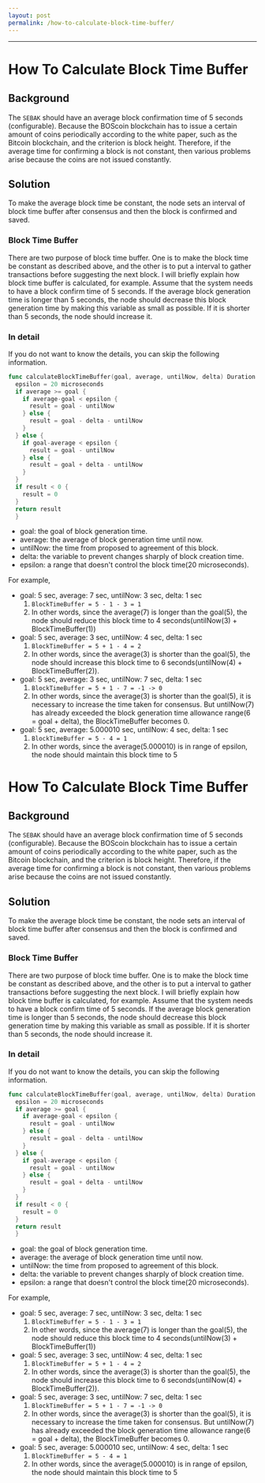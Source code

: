 ```yaml
---
layout: post
permalink: /how-to-calculate-block-time-buffer/
---
```

---
# How To Calculate Block Time Buffer

## Background
The `SEBAK` should have an average block confirmation time of 5 seconds (configurable). Because the BOScoin blockchain has to issue a certain amount of coins periodically according to the white paper, such as the Bitcoin blockchain, and the criterion is block height. Therefore, if the average time for confirming a block is not constant, then various problems arise because the coins are not issued constantly.

## Solution
To make the average block time be constant, the node sets an interval of block time buffer after consensus and then the block is confirmed and saved.

### Block Time Buffer
There are two purpose of block time buffer. One is to make the block time be constant as described above, and the other is to put a interval to gather transactions before suggesting the next block.
I will briefly explain how block time buffer is calculated, for example.
Assume that the system needs to have a block confirm time of 5 seconds. If the average block generation time is longer than 5 seconds, the node should decrease this block generation time by making this variable as small as possible. If it is shorter than 5 seconds, the node should increase it.

### In detail
If you do not want to know the details, you can skip the following information.
```go
func calculateBlockTimeBuffer(goal, average, untilNow, delta) Duration {
  epsilon = 20 microseconds
  if average >= goal {
    if average-goal < epsilon {
      result = goal - untilNow
    } else {
      result = goal - delta - untilNow
    }
  } else {
    if goal-average < epsilon {
      result = goal - untilNow
    } else {
      result = goal + delta - untilNow
    }
  }
  if result < 0 {
    result = 0
  }
  return result
  }
```
* goal: the goal of block generation time.
* average: the average of block generation time until now.
* untilNow: the time from proposed to agreement of this block.
* delta: the variable to prevent changes sharply of block creation time.
* epsilon: a range that doesn't control the block time(20 microseconds).

For example,
* goal: 5 sec, average: 7 sec, untilNow: 3 sec, delta: 1 sec
   1. `BlockTimeBuffer = 5 - 1 - 3 = 1`
   1. In other words, since the average(7) is longer than the goal(5), the node should reduce this block time to 4 
   seconds(untilNow(3) + BlockTimeBuffer(1))
* goal: 5 sec, average: 3 sec, untilNow: 4 sec, delta: 1 sec
   1. `BlockTimeBuffer = 5 + 1 - 4 = 2`
   1. In other words, since the average(3) is shorter than the goal(5), the node should increase this block time to 6 seconds(untilNow(4) + BlockTimeBuffer(2)).
* goal: 5 sec, average: 3 sec, untilNow: 7 sec, delta: 1 sec
   1. `BlockTimeBuffer = 5 + 1 - 7 = -1 -> 0`
   1. In other words, since the average(3) is shorter than the goal(5), it is necessary to increase the time taken for consensus. But untilNow(7) has already exceeded the block generation time allowance range(6 = goal + delta), the BlockTimeBuffer becomes 0.
* goal: 5 sec, average: 5.000010 sec, untilNow: 4 sec, delta: 1 sec
   1. `BlockTimeBuffer = 5 - 4 = 1`
   1. In other words, since the average(5.000010) is in range of epsilon, the node should maintain this block time to 5
# How To Calculate Block Time Buffer

## Background
The `SEBAK` should have an average block confirmation time of 5 seconds (configurable). Because the BOScoin blockchain has to issue a certain amount of coins periodically according to the white paper, such as the Bitcoin blockchain, and the criterion is block height. Therefore, if the average time for confirming a block is not constant, then various problems arise because the coins are not issued constantly.

## Solution
To make the average block time be constant, the node sets an interval of block time buffer after consensus and then the block is confirmed and saved.

### Block Time Buffer
There are two purpose of block time buffer. One is to make the block time be constant as described above, and the other is to put a interval to gather transactions before suggesting the next block.
I will briefly explain how block time buffer is calculated, for example.
Assume that the system needs to have a block confirm time of 5 seconds. If the average block generation time is longer than 5 seconds, the node should decrease this block generation time by making this variable as small as possible. If it is shorter than 5 seconds, the node should increase it.

### In detail
If you do not want to know the details, you can skip the following information.
```go
func calculateBlockTimeBuffer(goal, average, untilNow, delta) Duration {
  epsilon = 20 microseconds
  if average >= goal {
    if average-goal < epsilon {
      result = goal - untilNow
    } else {
      result = goal - delta - untilNow
    }
  } else {
    if goal-average < epsilon {
      result = goal - untilNow
    } else {
      result = goal + delta - untilNow
    }
  }
  if result < 0 {
    result = 0
  }
  return result
  }
```
* goal: the goal of block generation time.
* average: the average of block generation time until now.
* untilNow: the time from proposed to agreement of this block.
* delta: the variable to prevent changes sharply of block creation time.
* epsilon: a range that doesn't control the block time(20 microseconds).

For example,
* goal: 5 sec, average: 7 sec, untilNow: 3 sec, delta: 1 sec
   1. `BlockTimeBuffer = 5 - 1 - 3 = 1`
   1. In other words, since the average(7) is longer than the goal(5), the node should reduce this block time to 4 
   seconds(untilNow(3) + BlockTimeBuffer(1))
* goal: 5 sec, average: 3 sec, untilNow: 4 sec, delta: 1 sec
   1. `BlockTimeBuffer = 5 + 1 - 4 = 2`
   1. In other words, since the average(3) is shorter than the goal(5), the node should increase this block time to 6 seconds(untilNow(4) + BlockTimeBuffer(2)).
* goal: 5 sec, average: 3 sec, untilNow: 7 sec, delta: 1 sec
   1. `BlockTimeBuffer = 5 + 1 - 7 = -1 -> 0`
   1. In other words, since the average(3) is shorter than the goal(5), it is necessary to increase the time taken for consensus. But untilNow(7) has already exceeded the block generation time allowance range(6 = goal + delta), the BlockTimeBuffer becomes 0.
* goal: 5 sec, average: 5.000010 sec, untilNow: 4 sec, delta: 1 sec
   1. `BlockTimeBuffer = 5 - 4 = 1`
   1. In other words, since the average(5.000010) is in range of epsilon, the node should maintain this block time to 5
